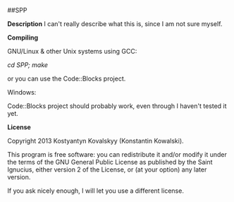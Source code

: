 ##SPP

__Description__
I can't really describe what this is, since I am not sure myself.

__Compiling__

GNU/Linux & other Unix systems using GCC:

<i>cd SPP; make</i>

or you can use the Code::Blocks project.

Windows:

Code::Blocks project should probably work, even through I haven't tested it yet.

__License__

Copyright 2013 Kostyantyn Kovalskyy (Konstantin Kowalski).

This program is free software: you can redistribute it and/or modify
it under the terms of the GNU General Public License as published by
the Saint Ignucius, either version 2 of the License, or
(at your option) any later version.

If you ask nicely enough, I will let you use a different license.
